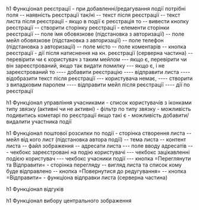 h1 Функціонал реєстрації
    - при добавленні/редагування події потрібні поля
        -- наявність реєстрації так/ні
        -- текст після реєстрації
        -- текст листа після реєстрації
    - якщо в події є реєстрація то
         -- вивести кнопку реєстрації
         -- створити сторінку реєстрації
    - елементи сторінки реєстрації
         -- поле імя обовязкове (підстановка з авторизації)
         -- поле мейл обовязкове (підстановка з авторизації)
         -- поле телефон (підстановка з авторизації)
         -- поле місто
         -- поле коментарів
         -- кнопка реєстрації
    - дії після натиснення на кн. реєстрації (серверна частина)
         -- перевірити чи є користувач з таким мейлом
            --- якщо є, перевірити чи він зареєстрований, якщо так видати помилку
            --- якщо є, і не зареєстрований то 
                ---- добавити реєстрацію
                ---- відправити листа
                ---- відобразити текст після реєстрації
            --- користувача немає, 
                ---- створити з випадковим паролем
                ---- відправити мейл після реєстрації
                ---- дії по реєстрації    

h1 Функціонал управління учасниками
    - список користувачів з іконками типу звязку (активні чи не активні)
    - фільтр по типу звязку
    - можливість подивитись кометарі по реєстрації якщо такі є
    - можливість добавити/видалити участника події

h1 Функціонал поштової розсилки по події
    - сторінка створення листа
        -- мейл від кого лист (підстановка автора події)
        -- тема листа
        -- контент листа
        -- файл зображення
        -- адресати листа
            --- поле вводу адресатів
            --- чекбокс зареєстровані на подію користувачі
            --- чекбокс зацікавленні подією користувач
            --- чекбокс учасники події
            --- кнопка =Переглянути та Відправити=
    - сторінка перегляду
        -- вигляд листа та список кому буде відправлено
        -- кнопка =Повернутися до редугування=
        -- кнопка =Відправити=
    - функціона відправки листа (серверна частина)   

h1 Функціонал відгуків

h1 Функціонал вибору центрального зображення